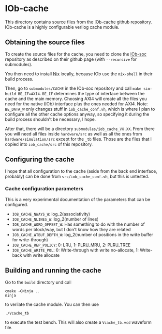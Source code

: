 # IOb-cache

This directory contains source files from the [IOb-cache](https://github.com/IObundle/iob-cache) github repository. IOb-cache is a highly configurable verilog cache module.

## Obtaining the source files

To create the source files for the cache, you need to clone the [IOb-soc](https://github.com/IObundle/iob-soc) repository as described on their github page (with `--recursive` for submodules).

You then need to install [Nix](https://nixos.org/download/#nix-install-linux) locally, because IOb use the `nix-shell` in their build process.

Then, go to `submodules/CACHE` in the IOb-soc repository and call `make sim-build BE_IF=AXI4`. `BE_IF` determines the type of interface between the cache and the main memory. Choosing AXI4 will create all the files you need for the native (IOb) interface plus the ones needed for AXI4. Note: `BE_DATA_W` only changes stuff in `iob_cache_conf.vh`, which is where I plan to configure all the other cache options anyway, so specifying it during the build process shouldn't be necessary, I hope.

After that, there will be a directory `submodules/iob_cache_VX.XX`. From there you will need all files inside `hardware/src` as well as all the ones from `hardware/simulation/src` except for the `_tb` files. Those are the files that I copied into `iob_cache/src` of this repository.

## Configuring the cache

I hope that all configuration to the cache (aside from the back end interface, probably) can be done from `src/iob_cache_conf.vh`, but this is untested.

### Cache configuration parameters

This is a very experimental documentation of the parameters that can be configured.

- `IOB_CACHE_NWAYS_W`: log_2(associativity)
- `IOB_CACHE_NLINES_W`: log_2(number of lines)
- `IOB_CACHE_WORD_OFFSET_W`: Has something to do with the number of words per block/way, but I don't know how they are related
- `IOB_CACHE_WTBUF_DEPTH_W`: log_2(number of positions in the write buffer for write-through)
- `IOB_CACHE_REP_POLICY`: 0: LRU, 1: PLRU_MRU, 2: PLRU_TREE
- `IOB_CACHE_WRITE_POL`: 0: Write-through with write no-allocate, 1: Write-back with write allocate

## Building and running the cache

Go to the `build` directory und call

```
cmake -GNinja ..
ninja
```

to verilate the cache module. You can then use
```
./Vcache_tb
```
to execute the test bench. This will also create a `Vcache_tb.vcd` waveform file.